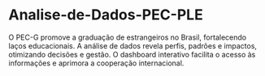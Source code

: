 # Analise-de-Dados-PEC-PLE
O PEC-G promove a graduação de estrangeiros no Brasil, fortalecendo laços educacionais. A análise de dados revela perfis, padrões e impactos, otimizando decisões e gestão. O dashboard interativo facilita o acesso às informações e aprimora a cooperação internacional.
